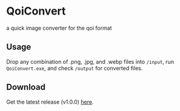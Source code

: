 # QoiConvert
a quick image converter for the qoi format

## Usage
Drop any combination of .png, .jpg, and .webp files into `/input`, run `QoiConvert.exe`, and check `/output` for converted files.

## Download
Get the latest release (v1.0.0) [here](https://github.com/aegiscarr/QoiConvert/releases/latest).
